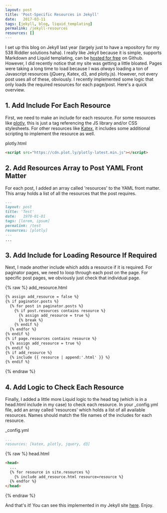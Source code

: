 ```yaml
---
layout: post
title: 'Post-Specific Resources in Jekyll'
date:   2017-03-11
tags: [jekyll, blog, liquid_templating]
permalink: /jekyll-resources
resources: []
---
```


I set up this blog on Jekyll last year (largely just to have a repository for my 538 Riddler solutions haha).  I really like Jekyll because it is simple, supports Markdown and Liquid templating, can be [hosted for free](https://help.github.com/articles/using-jekyll-as-a-static-site-generator-with-github-pages/) on Github. However, I did recently notice that my site was getting a little bloated. Pages were taking a long time to load because I was _always_ loading a ton of Javascript resources (jQuery, Katex, d3, and plotly.js).  However, not every post uses all of these, obviously.  I recently implemented some logic that only loads the required resources for each page/post.  Here's a quick overview.

## 1. Add Include For Each Resource

First, we need to make an include for each resource.  For some resources like [plotly](https://github.com/donaldrauscher/blog/blob/gh-pages/_includes/plotly.html), this is just a tag referencing the JS library and/or CSS stylesheets.
For other resources like [Katex](https://github.com/donaldrauscher/blog/blob/gh-pages/_includes/katex.html), it includes some additional scripting to implement the resource as well.

plotly.html
``` html
<script src="https://cdn.plot.ly/plotly-latest.min.js"></script>
```

## 2. Add Resources Array to Post YAML Front Matter

For each post, I added an array called 'resources' to the YAML front matter.  This array holds a list of all the resources that the post requires.

``` markdown
---
layout: post
title: 'Test'
date:   1970-01-01
tags: [lorem, ipsum]
permalink: /test
resources: [plotly]
---
...
```

## 3. Add Include for Loading Resource If Required

Next, I made another include which adds a resource if it is required. For paginator pages, we need to loop through each post on the page. For specific post pages, we obviously just check that individual page.

{% raw %}
add_resource.html
``` html
{% assign add_resource = false %}
{% if paginator.posts %}
  {% for post in paginator.posts %}
    {% if post.resources contains resource %}
      {% assign add_resource = true %}
      {% break %}
    {% endif %}
  {% endfor %}
{% endif %}
{% if page.resources contains resource %}
  {% assign add_resource = true %}
{% endif %}
{% if add_resource %}
  {% include {{ resource | append:'.html' }} %}
{% endif %}
```
{% endraw %}

## 4. Add Logic to Check Each Resource

Finally, I added a little more Liquid logic to the head tag (which is in a head.html include in my case) to check each resource.  In your \_config.yml file, add an array called 'resources' which holds a list of all available resources.  Names should match the file names of the includes for each resource.

\_config.yml
``` yaml
...
resources: [katex, plotly, jquery, d3]
```

{% raw %}
head.html
``` markdown
<head>
  ...
  {% for resource in site.resources %}
    {% include add_resource.html resource=resource %}
  {% endfor %}
</head>
```
{% endraw %}

And that's it!  You can see this implemented in my Jekyll site [here](https://github.com/donaldrauscher/blog).  Enjoy.
